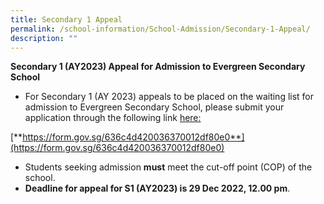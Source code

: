 ```yaml
---
title: Secondary 1 Appeal
permalink: /school-information/School-Admission/Secondary-1-Appeal/
description: ""
---
```

**Secondary 1 (AY2023) Appeal for Admission to Evergreen Secondary School**

*   For Secondary 1 (AY 2023) appeals to be placed on the waiting list for admission to Evergreen Secondary School, please submit your application through the following link [here:](https://form.gov.sg/636c4d420036370012df80e0)

[**https://form.gov.sg/636c4d420036370012df80e0**](https://form.gov.sg/636c4d420036370012df80e0)

*   Students seeking admission **must** meet the cut-off point (COP) of the school.
*   **Deadline for appeal for S1 (AY2023) is 29 Dec 2022, 12.00 pm**.